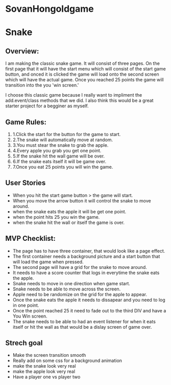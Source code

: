 # SovanHongoldgame
<h1>Snake</h1>

<h2>Overview:</h2>
I am making the classic snake game.  It will consist of three pages.  On the first page that it will have the start menu which will consist of the start game button, and onced it is clicked the game will load onto the second screen which will have the actual game.  Once you reached 25 points the game will transition into the you 'win screen.'
  
I choose this classic game because I really want to impliment the add.event/class methods that we did.  I also think this would be a great starter project for a begginer as myself.
  
  <h2>Game Rules:</h2>
  <ol>
  <li>1.Click the start for the button for the game to start.</li>
  <li>2.The snake will automatically move at random.</li>
  <li>3.You must stear the snake to grab the apple.</li>
  <li>4.Every apple you grab you get one point.</li>
  <li>5.If the snake hit the wall game will be over.</li>
  <li>6.If the snake eats itself it will be game over.</li>
  <li>7.Once you eat 25 points you will win the game.</li>
  </ol>
  
  <h2>User Stories</h2>
  <ul>
  <li>When you hit the start game button > the game will start.</li>
  <li>When you move the arrow button it will control the snake to move around.</li>
  <li>when the snake eats the apple it will be get one point. </li>
  <li>when the point hits 25 you win the game.</li>
  <li>when the snake hit the wall or itself the game is over.</li>
  </ul>
  
  <h2> MVP Checklist:</h2>
  <ul>
  <li>The page has to have three container, that would look like a page effect.</li>
  <li>The first container needs a background picture and a start button that will load the game when pressed.</li>
  <li>The second page will have a grid for the snake to move around.</li>
  <li>It needs to have a score counter that logs in everytime the snake eats the apple.</li>
  <li>Snake needs to move in one direction when game start. </li>
  <li>Snake needs to be able to move across the screen. </li>
  <li>Apple need to be randomize on the grid for the apple to appear.</li>
  <li>Once the snake eats the apple it needs to dissapear and you need to log in one point.</li>
  <li>Once the point reached 25 it need to fade out to the third DIV and have a You Win screen. </li>
  <li>The snake needs to be able to had an event listener for when it eats itself or hit the wall as that would be a dislay screen of game over.</li> 
  </ul>
  
  
  <h2>Strech goal </h2>
  <ul>
  <li>Make the screen transition smooth</li>
  <li>Really add on some css for a background animation</li> 
  <li>make the snake look very real</li>
  <li>make the apple look very real</li>
  <li>Have a player one vs player two</li>
  </ul>
  
  
  
  
  
  
  

